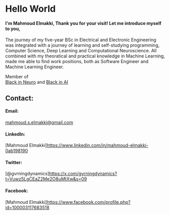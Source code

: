 # Hello World

#### I'm Mahmoud Elmakki, Thank you for your visit! Let me introduce myself to you,
The journey of my five-year BSc in Electrical and Electronic Engineering was integrated with a journey of learning and self-studying programming, Computer Science, Deep Learning and Computational Neuroscience. All combined with my theoratical and practical knowledge in Machine Learning, made me able to find work positions, both as Software Engineer and Machine Learning Engineer.

Member of  
[Black in Neuro](https://blackinneuro.com/) and [Black in AI](https://blackinai.github.io/#/)

## Contact:

#### Email:
mahmoud.s.elmakki@gmail.com 

#### LinkedIn:
[Mahmoud Elmakki]https://www.linkedin.com/in/mahmoud-elmakki-0ab198190

#### Twitter:
[@gvrningdynamics]https://x.com/gvrningdynamics?t=Vuwz5LgCEaZ2Me2O8uMtXw&s=09

#### Facebook:
[Mahmoud Elmakki]https://www.facebook.com/profile.php?id=100003117683518
